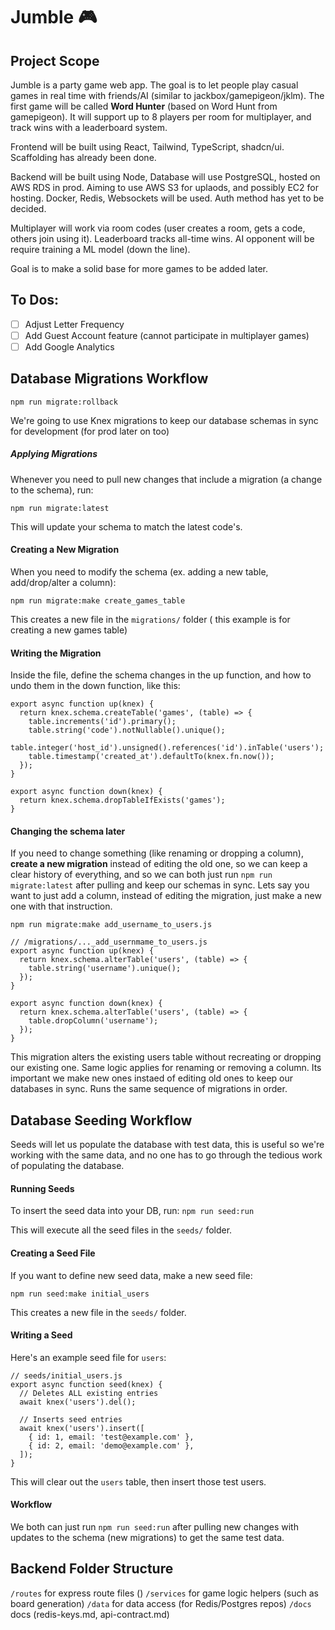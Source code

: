 # Jumble 🎮

## Project Scope

Jumble is a party game web app. The goal is to let people play casual games in real time with friends/AI (similar to jackbox/gamepigeon/jklm). The first game will be called **Word Hunter** (based on Word Hunt from gamepigeon). It will support up to 8 players per room for multiplayer, and track wins with a leaderboard system.

Frontend will be built using React, Tailwind, TypeScript, shadcn/ui. Scaffolding has already been done.

Backend will be built using Node, Database will use PostgreSQL, hosted on AWS RDS in prod. Aiming to use AWS S3 for uplaods, and possibly EC2 for hosting. Docker, Redis, Websockets will be used. Auth method has yet to be decided.

Multiplayer will work via room codes (user creates a room, gets a code, others join using it). Leaderboard tracks all-time wins. AI opponent will be require training a ML model (down the line).

Goal is to make a solid base for more games to be added later.

## To Dos:

- [ ] Adjust Letter Frequency
- [ ] Add Guest Account feature (cannot participate in multiplayer games)
- [ ] Add Google Analytics

## Database Migrations Workflow

`npm run migrate:rollback`

We're going to use Knex migrations to keep our database schemas in sync for development (for prod later on too)

##### Applying Migrations

Whenever you need to pull new changes that include a migration (a change to the schema), run:

`npm run migrate:latest`

This will update your schema to match the latest code's.

#### Creating a New Migration

When you need to modify the schema (ex. adding a new table, add/drop/alter a column):

`npm run migrate:make create_games_table`

This creates a new file in the `migrations/` folder ( this example is for creating a new games table)

#### Writing the Migration

Inside the file, define the schema changes in the up function, and how to undo them in the down function, like this:

```
export async function up(knex) {
  return knex.schema.createTable('games', (table) => {
    table.increments('id').primary();
    table.string('code').notNullable().unique();
    table.integer('host_id').unsigned().references('id').inTable('users');
    table.timestamp('created_at').defaultTo(knex.fn.now());
  });
}

export async function down(knex) {
  return knex.schema.dropTableIfExists('games');
}
```

#### Changing the schema later

If you need to change something (like renaming or dropping a column), **create a new migration** instead of editing the old one, so we can keep a clear history of everything, and so we can both just run `npm run migrate:latest` after pulling and keep our schemas in sync. Lets say you want to just add a column, instead of editing the migration, just make a new one with that instruction.

`npm run migrate:make add_username_to_users.js`

```
// /migrations/..._add_usernmame_to_users.js
export async function up(knex) {
  return knex.schema.alterTable('users', (table) => {
    table.string('username').unique();
  });
}

export async function down(knex) {
  return knex.schema.alterTable('users', (table) => {
    table.dropColumn('username');
  });
}
```

This migration alters the existing users table without recreating or dropping our existing one. Same logic applies for renaming or removing a column. Its important we make new ones instaed of editing old ones to keep our databases in sync. Runs the same sequence of migrations in order.

## Database Seeding Workflow

Seeds will let us populate the database with test data, this is useful so we're working with the same data, and no one has to go through the tedious work of populating the database.

#### Running Seeds

To insert the seed data into your DB, run:
`npm run seed:run`

This will execute all the seed files in the `seeds/` folder.

#### Creating a Seed File

If you want to define new seed data, make a new seed file:

`npm run seed:make initial_users`

This creates a new file in the `seeds/` folder.

#### Writing a Seed

Here's an example seed file for `users`:

```
// seeds/initial_users.js
export async function seed(knex) {
  // Deletes ALL existing entries
  await knex('users').del();

  // Inserts seed entries
  await knex('users').insert([
    { id: 1, email: 'test@example.com' },
    { id: 2, email: 'demo@example.com' },
  ]);
}
```

This will clear out the `users` table, then insert those test users.

#### Workflow

We both can just run `npm run seed:run` after pulling new changes with updates to the schema (new migrations) to get the same test data.

## Backend Folder Structure

`/routes` for express route files ()
`/services` for game logic helpers (such as board generation)
`/data` for data access (for Redis/Postgres repos)
`/docs` docs (redis-keys.md, api-contract.md)
